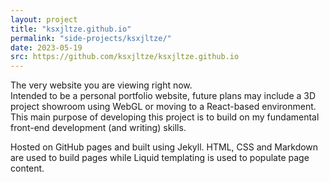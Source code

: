 ```yaml
---
layout: project
title: "ksxjltze.github.io"
permalink: "side-projects/ksxjltze/"
date: 2023-05-19
src: https://github.com/ksxjltze/ksxjltze.github.io
---
```


The very website you are viewing right now.<br>
Intended to be a personal portfolio website, future plans may include a 3D project showroom using WebGL or moving to a React-based environment.
This main purpose of developing this project is to build on my fundamental front-end development (and writing) skills.

Hosted on GitHub pages and built using Jekyll.
HTML, CSS and Markdown are used to build pages while Liquid templating is used to populate page content.